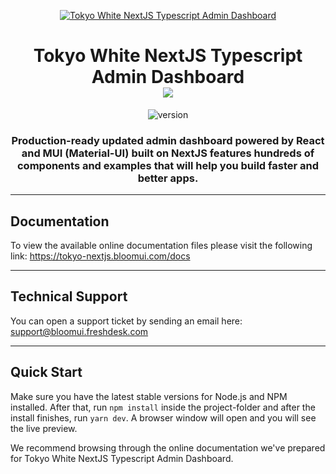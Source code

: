 <p align="center">
    <a href="https://bloomui.com" title="BloomUI.com">
        <img src="https://bloomui.s3.us-east-2.amazonaws.com/tokyo-logo.png" alt="Tokyo White NextJS Typescript Admin Dashboard">
    </a>
</p>
<h1 align="center">
    <b>Tokyo White NextJS Typescript Admin Dashboard</b>
    <br>
    <a href="https://twitter.com/intent/tweet?url=https://bloomui.com&text=I like this NextJS admin dashboard">
        <img src="https://img.shields.io/twitter/url/http/shields.io.svg?style=social" />
    </a>
</h1>
<div align="center">

![version](https://img.shields.io/badge/version-3.1.0-blue.svg)

</div>

<h3 align="center">Production-ready updated admin dashboard powered by React and MUI (Material-UI) built on NextJS features hundreds of components and examples that will help you build faster and better apps.
</h3>

---

<h2>
    Documentation
</h2>

<p>To view the available online documentation files please visit the following link:
<a href="https://tokyo-nextjs.bloomui.com/docs" title="Click to view the online documentation">
    https://tokyo-nextjs.bloomui.com/docs
</a>
</p>

---

<h2>
    Technical Support
</h2>
<p>
    You can open a support ticket by sending an email here: <a href="mailto:support@bloomui.freshdesk.com" title="Open Support Ticket">
        support@bloomui.freshdesk.com
    </a>
</p>

---

<h2>
    Quick Start
</h2>
<p>
    Make sure you have the latest stable versions for Node.js and NPM installed. After that, run <code>npm install</code> inside the project-folder and after the install finishes, run <code>yarn dev</code>. A browser window will open and you will see the live preview.
</p>
<p>
    We recommend browsing through the online documentation we've prepared for Tokyo White NextJS Typescript Admin Dashboard.
</p>
